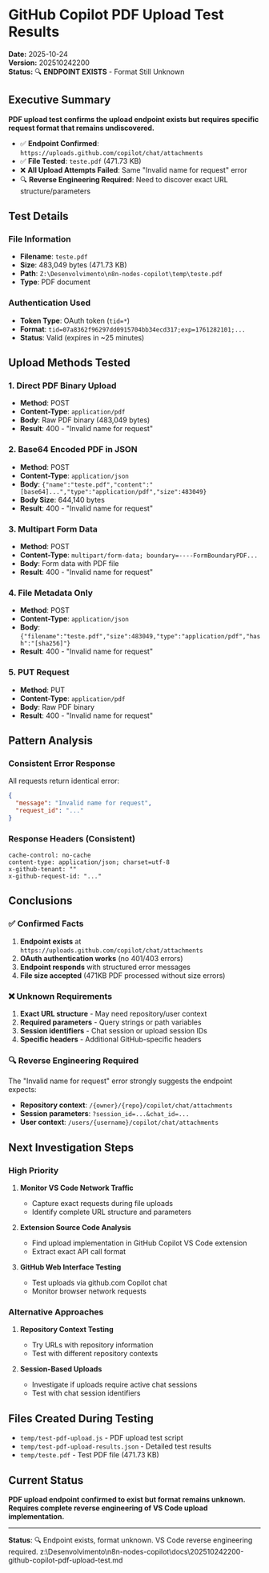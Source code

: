 # GitHub Copilot PDF Upload Test Results

**Date:** 2025-10-24  
**Version:** 202510242200  
**Status:** 🔍 **ENDPOINT EXISTS** - Format Still Unknown

## Executive Summary

**PDF upload test confirms the upload endpoint exists but requires specific request format that remains undiscovered.**

- ✅ **Endpoint Confirmed**: `https://uploads.github.com/copilot/chat/attachments`
- ✅ **File Tested**: `teste.pdf` (471.73 KB)
- ❌ **All Upload Attempts Failed**: Same "Invalid name for request" error
- 🔍 **Reverse Engineering Required**: Need to discover exact URL structure/parameters

## Test Details

### File Information
- **Filename**: `teste.pdf`
- **Size**: 483,049 bytes (471.73 KB)
- **Path**: `Z:\Desenvolvimento\n8n-nodes-copilot\temp\teste.pdf`
- **Type**: PDF document

### Authentication Used
- **Token Type**: OAuth token (`tid=*`)
- **Format**: `tid=07a8362f96297dd0915704bb34ecd317;exp=1761282101;...`
- **Status**: Valid (expires in ~25 minutes)

## Upload Methods Tested

### 1. **Direct PDF Binary Upload**
- **Method**: POST
- **Content-Type**: `application/pdf`
- **Body**: Raw PDF binary (483,049 bytes)
- **Result**: 400 - "Invalid name for request"

### 2. **Base64 Encoded PDF in JSON**
- **Method**: POST
- **Content-Type**: `application/json`
- **Body**: `{"name":"teste.pdf","content":"[base64]...","type":"application/pdf","size":483049}`
- **Body Size**: 644,140 bytes
- **Result**: 400 - "Invalid name for request"

### 3. **Multipart Form Data**
- **Method**: POST
- **Content-Type**: `multipart/form-data; boundary=----FormBoundaryPDF...`
- **Body**: Form data with PDF file
- **Result**: 400 - "Invalid name for request"

### 4. **File Metadata Only**
- **Method**: POST
- **Content-Type**: `application/json`
- **Body**: `{"filename":"teste.pdf","size":483049,"type":"application/pdf","hash":"[sha256]"}`
- **Result**: 400 - "Invalid name for request"

### 5. **PUT Request**
- **Method**: PUT
- **Content-Type**: `application/pdf`
- **Body**: Raw PDF binary
- **Result**: 400 - "Invalid name for request"

## Pattern Analysis

### Consistent Error Response
All requests return identical error:
```json
{
  "message": "Invalid name for request",
  "request_id": "..."
}
```

### Response Headers (Consistent)
```
cache-control: no-cache
content-type: application/json; charset=utf-8
x-github-tenant: ""
x-github-request-id: "..."
```

## Conclusions

### ✅ **Confirmed Facts**
1. **Endpoint exists** at `https://uploads.github.com/copilot/chat/attachments`
2. **OAuth authentication works** (no 401/403 errors)
3. **Endpoint responds** with structured error messages
4. **File size accepted** (471KB PDF processed without size errors)

### ❌ **Unknown Requirements**
1. **Exact URL structure** - May need repository/user context
2. **Required parameters** - Query strings or path variables
3. **Session identifiers** - Chat session or upload session IDs
4. **Specific headers** - Additional GitHub-specific headers

### 🔍 **Reverse Engineering Required**
The "Invalid name for request" error strongly suggests the endpoint expects:
- **Repository context**: `/{owner}/{repo}/copilot/chat/attachments`
- **Session parameters**: `?session_id=...&chat_id=...`
- **User context**: `/users/{username}/copilot/chat/attachments`

## Next Investigation Steps

### High Priority
1. **Monitor VS Code Network Traffic**
   - Capture exact requests during file uploads
   - Identify complete URL structure and parameters

2. **Extension Source Code Analysis**
   - Find upload implementation in GitHub Copilot VS Code extension
   - Extract exact API call format

3. **GitHub Web Interface Testing**
   - Test uploads via github.com Copilot chat
   - Monitor browser network requests

### Alternative Approaches
1. **Repository Context Testing**
   - Try URLs with repository information
   - Test with different repository contexts

2. **Session-Based Uploads**
   - Investigate if uploads require active chat sessions
   - Test with chat session identifiers

## Files Created During Testing

- `temp/test-pdf-upload.js` - PDF upload test script
- `temp/test-pdf-upload-results.json` - Detailed test results
- `temp/teste.pdf` - Test PDF file (471.73 KB)

## Current Status

**PDF upload endpoint confirmed to exist but format remains unknown. Requires complete reverse engineering of VS Code upload implementation.**

---

**Status**: 🔍 Endpoint exists, format unknown. VS Code reverse engineering required.</content>
<parameter name="filePath">z:\Desenvolvimento\n8n-nodes-copilot\docs\202510242200-github-copilot-pdf-upload-test.md